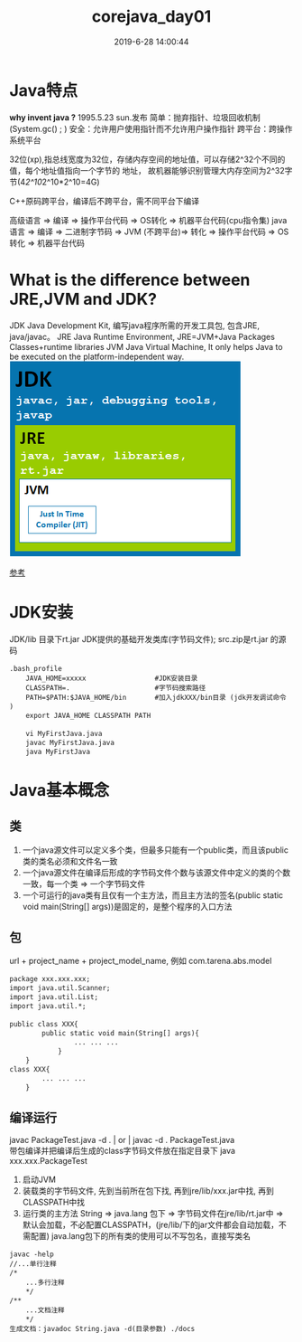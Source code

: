﻿---
title: corejava_day01
date: 2019-6-28 14:00:44
tags:
categories: java基础
---

# Java特点
__why invent java ?__
	1995.5.23  sun.发布
	简单：抛弃指针、垃圾回收机制 (System.gc() ; ) 
	安全：允许用户使用指针而不允许用户操作指针
	跨平台：跨操作系统平台
	
32位(xp),指总线宽度为32位，存储内存空间的地址值，可以存储2^32个不同的值，每个地址值指向一个字节的 
地址， 故机器能够识别管理大内存空间为2^32字节(4*2^10*2^10*2^10=4G)

C++原码跨平台，编译后不跨平台，需不同平台下编译 

高级语言 => 编译 => 操作平台代码 => OS转化 => 机器平台代码(cpu指令集)
java语言 => 编译 => 二进制字节码 => JVM (不跨平台)=> 转化 => 操作平台代码 => OS转化 => 机器平台代码
<!-- more -->

# What is the difference between JRE,JVM and JDK?
JDK Java Development Kit, 编写java程序所需的开发工具包, 包含JRE, java/javac。
JRE Java Runtime Environment, JRE=JVM+Java Packages Classes+runtime libraries
JVM Java Virtual Machine, It only helps Java to be executed on the platform-independent way. 
![](corejava_day01/jvm-jre-jdk.png)

[参考](https://javabeat.net/what-is-the-difference-between-jrejvm-and-jdk/)


# JDK安装

JDK/lib 目录下rt.jar JDK提供的基础开发类库(字节码文件); src.zip是rt.jar 的源码
```
.bash_profile
	JAVA_HOME=xxxxx                 #JDK安装目录
	CLASSPATH=.                     #字节码搜索路径
	PATH=$PATH:$JAVA_HOME/bin       #加入jdkXXX/bin目录 (jdk开发调试命令 )
	export JAVA_HOME CLASSPATH PATH

	vi MyFirstJava.java
	javac MyFirstJava.java
	java MyFirstJava
```

# Java基本概念
## __类__
  1) 一个java源文件可以定义多个类，但最多只能有一个public类，而且该public类的类名必须和文件名一致
  2) 一个java源文件在编译后形成的字节码文件个数与该源文件中定义的类的个数一致，每一个类 => 一个字节码文件
  3) 一个可运行的java类有且仅有一个主方法，而且主方法的签名(public static void main(String[] args))是固定的，是整个程序的入口方法

## __包__
  url + project_name + project_model_name, 例如 com.tarena.abs.model
 
```
package xxx.xxx.xxx;
import java.util.Scanner;
import java.util.List;
import java.util.*;

public class XXX{
		public static void main(String[] args){
				... ... ...
			}
	}
class XXX{
		... ... ...
	}
```

## __编译运行__
  javac PackageTest.java -d . | or | javac -d . PackageTest.java  
  带包编译并把编译后生成的class字节码文件放在指定目录下
  java xxx.xxx.PackageTest
  1) 启动JVM
  2) 装载类的字节码文件, 先到当前所在包下找, 再到jre/lib/xxx.jar中找, 再到CLASSPATH中找
  3) 运行类的主方法
  String => java.lang 包下 => 字节码文件在jre/lib/rt.jar中 => 默认会加载，不必配置CLASSPATH，(jre/lib/下的jar文件都会自动加载，不需配置)
                java.lang包下的所有类的使用可以不写包名，直接写类名 

```
javac -help
//...单行注释
/*
	...多行注释
	*/
/**
	...文档注释
	*/
生成文档：javadoc String.java -d(目录参数) ./docs 
```

























